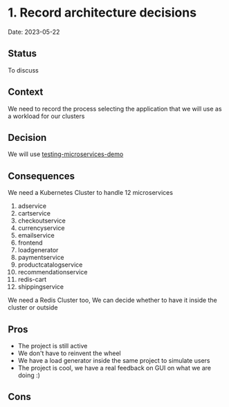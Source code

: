 # 1. Record architecture decisions

Date: 2023-05-22

## Status

To discuss

## Context

We need to record the process selecting the application that we will use as a workload for our clusters

## Decision

We will use [testing-microservices-demo](https://github.com/GoogleCloudPlatform/microservices-demo)

## Consequences

We need a Kubernetes Cluster to handle 12 microservices

1. adservice
2. cartservice
3. checkoutservice
4. currencyservice
5. emailservice
6. frontend
7. loadgenerator
8. paymentservice
9. productcatalogservice
10. recommendationservice
11. redis-cart  
12. shippingservice

We need a Redis Cluster too, We can decide whether to have it inside the cluster or outside

## Pros

- The project is still active
- We don't have to reinvent the wheel
- We have a load generator inside the same project to simulate users
- The project is cool, we have a real feedback on GUI on what we are doing :)

## Cons

